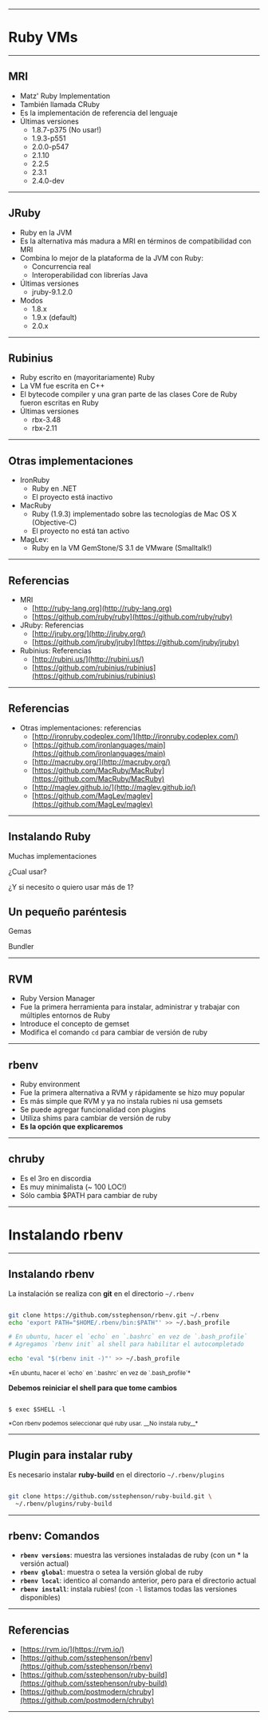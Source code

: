 ***
# Ruby VMs
---
## MRI

* Matz' Ruby Implementation
* También llamada CRuby
* Es la implementación de referencia del lenguaje
* Últimas versiones
  * 1.8.7-p375 (No usar!)
  * 1.9.3-p551
  * 2.0.0-p547
  * 2.1.10
  * 2.2.5
  * 2.3.1
  * 2.4.0-dev

---
## JRuby

* Ruby en la JVM
* Es la alternativa más madura a MRI en términos de compatibilidad con MRI
* Combina lo mejor de la plataforma de la JVM con Ruby:
  * Concurrencia real
  * Interoperabilidad con librerías Java
* Últimas versiones
  * jruby-9.1.2.0
* Modos
  * 1.8.x
  * 1.9.x (default)
  * 2.0.x

---
## Rubinius

* Ruby escrito en (mayoritariamente) Ruby
* La VM fue escrita en C++
* El bytecode compiler y una gran parte de las clases Core de Ruby fueron escritas en Ruby
* Últimas versiones
  * rbx-3.48
  * rbx-2.11

---
## Otras implementaciones

* IronRuby
  * Ruby en .NET
  * El proyecto está inactivo
* MacRuby
  * Ruby (1.9.3) implementado sobre las tecnologías de Mac OS X (Objective-C)
  * El proyecto no está tan activo
* MagLev: 
  * Ruby en la VM GemStone/S 3.1 de VMware (Smalltalk!)

---
## Referencias

* MRI
  * [http://ruby-lang.org](http://ruby-lang.org)
  * [https://github.com/ruby/ruby](https://github.com/ruby/ruby)
* JRuby: Referencias
  * [http://jruby.org/](http://jruby.org/)
  * [https://github.com/jruby/jruby](https://github.com/jruby/jruby)
* Rubinius: Referencias
  * [http://rubini.us/](http://rubini.us/)
  * [https://github.com/rubinius/rubinius](https://github.com/rubinius/rubinius)
---
## Referencias

* Otras implementaciones: referencias
  * [http://ironruby.codeplex.com/](http://ironruby.codeplex.com/)
  * [https://github.com/ironlanguages/main](https://github.com/ironlanguages/main)
  * [http://macruby.org/](http://macruby.org/)
  * [https://github.com/MacRuby/MacRuby](https://github.com/MacRuby/MacRuby)
  * [http://maglev.github.io/](http://maglev.github.io/)
  * [https://github.com/MagLev/maglev](https://github.com/MagLev/maglev)

---
## Instalando Ruby

Muchas implementaciones

¿Cual usar?

¿Y si necesito o quiero usar más de 1?

## Un pequeño paréntesis

Gemas

Bundler

---
## RVM

* Ruby Version Manager
* Fue la primera herramienta para instalar, administrar y trabajar con múltiples entornos de Ruby
* Introduce el concepto de gemset
* Modifica el comando `cd` para cambiar de versión de ruby

---
## rbenv

* Ruby environment
* Fue la primera alternativa a RVM y rápidamente se hizo muy popular
* Es más simple que RVM y ya no instala rubies ni usa gemsets
* Se puede agregar funcionalidad con plugins
* Utiliza shims para cambiar de versión de ruby
* **Es la opción que explicaremos**

---
## chruby

* Es el 3ro en discordia
* Es muy minimalista (~ 100 LOC!)
* Sólo cambia $PATH para cambiar de ruby

---
# Instalando rbenv
---
## Instalando rbenv

La instalación se realiza con **git** en el directorio `~/.rbenv`

```bash

git clone https://github.com/sstephenson/rbenv.git ~/.rbenv
echo 'export PATH="$HOME/.rbenv/bin:$PATH"' >> ~/.bash_profile

# En ubuntu, hacer el `echo` en `.bashrc` en vez de `.bash_profile`
# Agregamos `rbenv init` al shell para habilitar el autocompletado

echo 'eval "$(rbenv init -)"' >> ~/.bash_profile

```
<small>
*En ubuntu, hacer el `echo` en `.bashrc` en vez de `.bash_profile`*
</small>

**Debemos reiniciar el shell para que tome cambios**

```

$ exec $SHELL -l

```

<small>
*Con rbenv podemos seleccionar qué ruby usar. __No instala ruby__*
</small>

---
## Plugin para instalar ruby

Es necesario instalar **ruby-build** en el directorio `~/.rbenv/plugins`

```bash 

git clone https://github.com/sstephenson/ruby-build.git \
  ~/.rbenv/plugins/ruby-build

```

---

## rbenv: Comandos

* **`rbenv versions`**: muestra las versiones instaladas de ruby (con un * la versión actual)
* **`rbenv global`**: muestra o setea la versión global de ruby
* **`rbenv local`**: identico al comando anterior, pero para el directorio actual
* **`rbenv install`**: instala rubies! (con `-l` listamos todas las versiones disponibles)

---
## Referencias

* [https://rvm.io/](https://rvm.io/)
* [https://github.com/sstephenson/rbenv](https://github.com/sstephenson/rbenv)
* [https://github.com/sstephenson/ruby-build](https://github.com/sstephenson/ruby-build)
* [https://github.com/postmodern/chruby](https://github.com/postmodern/chruby)
***
